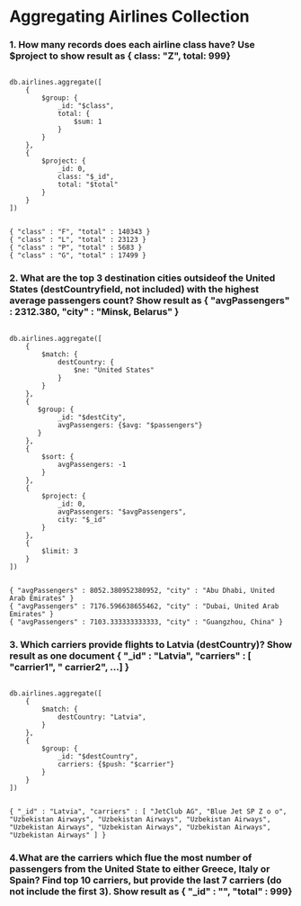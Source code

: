 # Aggregating Airlines Collection 

### 1. How many records does each airline class have? Use $project to show result as { class: "Z", total: 999}

<pre><code>
db.airlines.aggregate([
    {
        $group: {
            _id: "$class",
            total: {
                $sum: 1
            }
        }
    },
    {
        $project: {
            _id: 0,
            class: "$_id",
            total: "$total"
        }
    }
])
</code></pre>

<pre><code>
{ "class" : "F", "total" : 140343 }
{ "class" : "L", "total" : 23123 }
{ "class" : "P", "total" : 5683 }
{ "class" : "G", "total" : 17499 }
</code></pre>

### 2. What are the top 3 destination cities outsideof the United States (destCountryfield, not included) with the highest average passengers count? Show result as { "avgPassengers" : 2312.380, "city" : "Minsk, Belarus" }

<pre><code>
db.airlines.aggregate([
    {
        $match: {
            destCountry: {
                $ne: "United States"
            }
        }
    },
    {
       $group: {
            _id: "$destCity",
            avgPassengers: {$avg: "$passengers"}
       }
    },
    {
        $sort: {
            avgPassengers: -1
        }
    },
    {
        $project: {
            _id: 0,
            avgPassengers: "$avgPassengers",
            city: "$_id"
        }
    },
    {
        $limit: 3
    }
])
</code></pre>
<pre><code>
{ "avgPassengers" : 8052.380952380952, "city" : "Abu Dhabi, United Arab Emirates" }
{ "avgPassengers" : 7176.596638655462, "city" : "Dubai, United Arab Emirates" }
{ "avgPassengers" : 7103.333333333333, "city" : "Guangzhou, China" }
</code></pre>

### 3. Which carriers provide flights to Latvia (destCountry)? Show result as one document { "_id" : "Latvia", "carriers" : [ "carrier1", " carrier2", ...] }

<pre><code>
db.airlines.aggregate([
    {
        $match: {
            destCountry: "Latvia", 
        }
    },
    {
        $group: {
            _id: "$destCountry",
            carriers: {$push: "$carrier"}
        }
    }
])
</code></pre>
<pre><code>
{ "_id" : "Latvia", "carriers" : [ "JetClub AG", "Blue Jet SP Z o o", "Uzbekistan Airways", "Uzbekistan Airways", "Uzbekistan Airways", "Uzbekistan Airways", "Uzbekistan Airways", "Uzbekistan Airways", "Uzbekistan Airways" ] }
</code></pre>

### 4.What are the carriers which flue the most number of passengers from the United State to either Greece, Italy or Spain? Find top 10 carriers, but provide the last 7 carriers (do not include the first 3). Show result as { "_id" : "<carrier>", "total" : 999}
